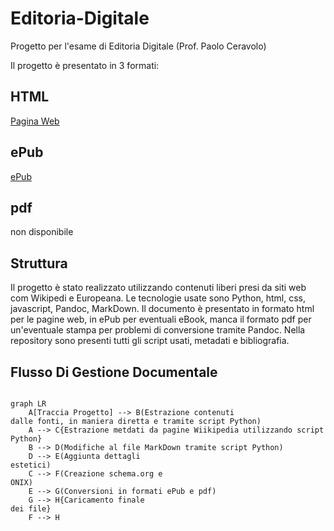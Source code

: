 # Editoria-Digitale
Progetto per l'esame di Editoria Digitale (Prof. Paolo Ceravolo)

Il progetto è presentato in 3 formati:

## HTML
[Pagina Web](https://htmlpreview.github.io/?https://github.com/SimPicc/Editoria-Digitale/blob/main/Progetto/index.html)

## ePub
[ePub](https://htmlpreview.github.io/?https://github.com/SimPicc/Editoria-Digitale/blob/main/Progetto/Sport99.epub)

## pdf
non disponibile

## Struttura
Il progetto è stato realizzato utilizzando contenuti liberi presi da siti web com Wikipedi e Europeana.
Le tecnologie usate sono Python, html, css, javascript, Pandoc, MarkDown.
Il documento è presentato in formato html per le pagine web, in ePub per eventuali eBook, manca il formato pdf per un'eventuale stampa per problemi di conversione tramite Pandoc.
Nella repository sono presenti tutti gli script usati, metadati e bibliografia.

## Flusso Di Gestione Documentale
```mermaid

graph LR
    A[Traccia Progetto] --> B(Estrazione contenuti
dalle fonti, in maniera diretta e tramite script Python)
    A --> C{Estrazione metdati da pagine Wiikipedia utilizzando script Python}
    B --> D(Modifiche al file MarkDown tramite script Python)
    D --> E(Aggiunta dettagli
estetici)
    C --> F(Creazione schema.org e
ONIX)
    E --> G(Conversioni in formati ePub e pdf)
    G --> H{Caricamento finale
dei file}
    F --> H

```
